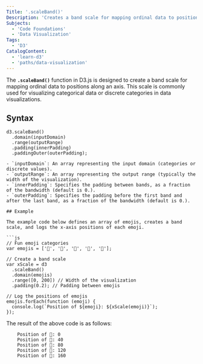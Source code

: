 ```yaml
---
Title: '.scaleBand()'
Description: 'Creates a band scale for mapping ordinal data to positions along an axis in D3.js.'
Subjects:
  - 'Code Foundations'
  - 'Data Visualization'
Tags:
  - 'D3'
CatalogContent:
  - 'learn-d3'
  - 'paths/data-visualization'
---
```


The **`.scaleBand()`** function in D3.js is designed to create a band scale for mapping ordinal data to positions along an axis. This scale is commonly used for visualizing categorical data or discrete categories in data visualizations.

## Syntax

```pseudo
d3.scaleBand()
  .domain(inputDomain)
  .range(outputRange)
  .padding(innerPadding)
  .paddingOuter(outerPadding);

- `inputDomain`: An array representing the input domain (categories or discrete values).
- `outputRange`: An array representing the output range (typically the width of the visualization).
- `innerPadding`: Specifies the padding between bands, as a fraction of the bandwidth (default is 0.).
- `outerPadding`: Specifies the padding before the first band and after the last band, as a fraction of the bandwidth (default is 0.).

## Example

The example code below defines an array of emojis, creates a band scale, and logs the x-axis positions of each emoji.

```js
// Fun emoji categories
var emojis = ['🍎', '🍌', '🍇', '🍊', '🍓'];

// Create a band scale
var xScale = d3
  .scaleBand()
  .domain(emojis)
  .range([0, 200]) // Width of the visualization
  .padding(0.2); // Padding between emojis

// Log the positions of emojis
emojis.forEach(function (emoji) {
  console.log(`Position of ${emoji}: ${xScale(emoji)}`);
});
```

The result of the above code is as follows:

```shell
    Position of 🍎: 0
    Position of 🍌: 40
    Position of 🍇: 80
    Position of 🍊: 120
    Position of 🍓: 160
```
